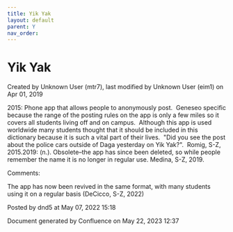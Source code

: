 ```yaml
---
title: Yik Yak
layout: default
parent: Y
nav_order:
---
```


# Yik Yak

Created by  Unknown User (mtr7), last modified by  Unknown User (eim1) on Apr 01, 2019

2015: Phone app that allows people to anonymously post.  Geneseo specific because the range of the posting rules on the app is only a few miles so it covers all students living off and on campus.  Although this app is used worldwide many students thought that it should be included in this dictionary because it is such a vital part of their lives.  &quot;Did you see the post about the police cars outside of Daga yesterday on Yik Yak?&quot;.  Romig, S-Z, 2015.2019: (n.). Obsolete–the app has since been deleted, so while people remember the name it is no longer in regular use. Medina, S-Z, 2019. 

Comments:

The app has now been revived in the same format, with many students using it on a regular basis (DeCicco, S-Z, 2022)

Posted by dnd5 at May 07, 2022 15:18

Document generated by Confluence on May 22, 2023 12:37


